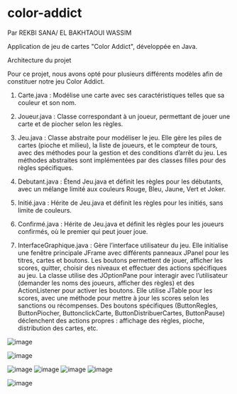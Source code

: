 # color-addict

Par REKBI SANA/ EL BAKHTAOUI WASSIM

Application de jeu de cartes "Color Addict", développée en Java.
	
Architecture du projet 


Pour ce projet, nous avons opté pour plusieurs différents modèles afin de constituer notre jeu Color Addict.

1. Carte.java : Modélise une carte avec ses caractéristiques telles que sa couleur et son nom.

2. Joueur.java : Classe correspondant à un joueur, permettant de jouer une carte et de piocher selon les règles.

3. Jeu.java : Classe abstraite pour modéliser le jeu. Elle gère les piles de cartes (pioche et milieu), la liste de joueurs, et le compteur de tours, avec des méthodes pour la gestion et des conditions d’arrêt du jeu. Les méthodes abstraites sont implémentées par des classes filles pour 
des règles spécifiques.

4. Debutant.java : Étend Jeu.java et définit les règles pour les débutants, avec un mélange limité aux couleurs Rouge, Bleu, Jaune, Vert et Joker.

5. Initié.java : Hérite de Jeu.java et définit les règles pour les initiés, sans limite de couleurs.

6. Confirmé.java : Hérite de Jeu.java et définit les règles pour les joueurs confirmés, où le premier qui peut jouer joue.
 
7. InterfaceGraphique.java : Gère l’interface utilisateur du jeu.
Elle initialise une fenêtre principale JFrame avec différents panneaux JPanel pour les titres, cartes et boutons. Les boutons permettent de jouer, afficher les scores, quitter, choisir des niveaux et effectuer des actions spécifiques au jeu. La classe utilise des JOptionPane pour interagir avec l’utilisateur (demander les noms des joueurs, afficher des règles) et des ActionListener pour activer les boutons. Elle utilise JTable pour les scores, avec une méthode pour mettre à jour les scores selon les sanctions ou récompenses. Des boutons spécifiques (ButtonRegles, ButtonPiocher, ButtonclickCarte, ButtonDistribuerCartes, ButtonPause) déclenchent des actions propres : affichage des règles, pioche, distribution des cartes, etc.

 

![image](https://github.com/sana-rekbi/color-addict/assets/138128268/bb1583f5-2c64-4c09-b2a4-b45164b0c976)

![image](https://github.com/sana-rekbi/color-addict/assets/138128268/6f762857-7839-42be-8835-fd468afc7d63)

![image](https://github.com/sana-rekbi/color-addict/assets/138128268/0acef057-cbe0-407e-93a5-ca9ba2adac1c)
![image](https://github.com/sana-rekbi/color-addict/assets/138128268/0feacc9f-0eea-40e1-b4d5-46b1a64b5b6d)
![image](https://github.com/sana-rekbi/color-addict/assets/138128268/c70b0e16-c727-4b12-b881-9f22a6a70f49)
![image](https://github.com/sana-rekbi/color-addict/assets/138128268/c3e54035-b078-48ed-9420-87e0ea1c2eed)


![image](https://github.com/sana-rekbi/color-addict/assets/138128268/af1793c2-29ce-4d1e-bb1b-228b4510d214)


